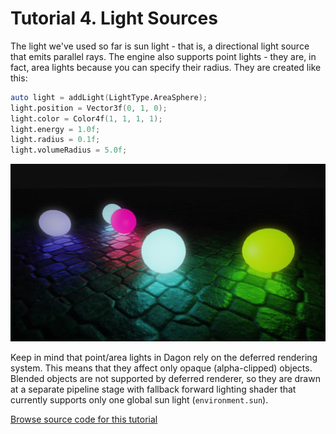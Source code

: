 # Tutorial 4. Light Sources

The light we've used so far is sun light - that is, a directional light source that emits parallel rays. The engine also supports point lights - they are, in fact, area lights because you can specify their radius. They are created like this:
```d
auto light = addLight(LightType.AreaSphere);
light.position = Vector3f(0, 1, 0);
light.color = Color4f(1, 1, 1, 1);
light.energy = 1.0f;
light.radius = 0.1f;
light.volumeRadius = 5.0f;
```

![](https://github.com/gecko0307/dagon/blob/master/doc/tutorials/images/screenshot_tutorial4.jpg?raw=true)

Keep in mind that point/area lights in Dagon rely on the deferred rendering system. This means that they affect only opaque (alpha-clipped) objects. Blended objects are not supported by deferred renderer, so they are drawn at a separate pipeline stage with fallback forward lighting shader that currently supports only one global sun light (`environment.sun`).

[Browse source code for this tutorial](https://github.com/gecko0307/dagon-tutorials/tree/master/tutorial4)
